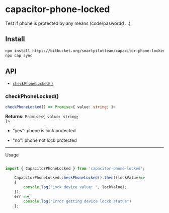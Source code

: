 # capacitor-phone-locked

Test if phone is protected by any means (code/paswordd ...)

## Install

```bash
npm install https://bitbucket.org/smartpilotteam/capacitor-phone-locked-plugin
npx cap sync
```

## API


* [`checkPhoneLocked()`](#checkphonelocked)


### checkPhoneLocked()

```typescript
checkPhoneLocked() => Promise<{ value: string; }>
```

**Returns:** <code>Promise&lt;{ value: string; }&gt;</code>

* "yes": phone is lock protected

* "no": phone not lock protected

--------------------

Usage

```typescript

import { CapacitorPhoneLocked } from 'capacitor-phone-locked';

    CapacitorPhoneLocked.checkPhoneLocked().then((lockValue)=>
    {
        console.log("Lock device value: ", lockValue);
    }),
    err =>{
        console.log("Error getting device locxk status")
    };
```


